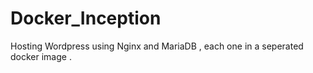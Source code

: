 # Docker_Inception
Hosting Wordpress using Nginx and MariaDB , each one in a seperated docker image .
